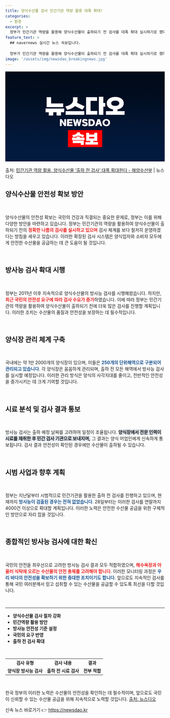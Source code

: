 ```yaml
---
title: 양식수산물 검사 민간기관 역량 활용 대폭 확대!
categories:
  - 환경
excerpt: >
  정부가 민간기관 역량을 활용해 양식수산물이 출하되기 전 검사를 대폭 확대 실시하기로 했다. 박성훈 해양수산부…
feature_text: >
  ## navernews 실시간 뉴스 속보입니다.

  정부가 민간기관 역량을 활용해 양식수산물이 출하되기 전 검사를 대폭 확대 실시하기로 했다. 박성훈 해양수산부…
image: '/assets/img/newsdao_breakingnews.jpg'
---
```


![뉴스다오 속보](/assets/img/newsdao_breakingnews.jpg)

<p>출처: <a href="https://newsdao.kr/1685" rel="dofollow">민간기관 역량 활용, 양식수산물 ‘출하 전 검사’ 대폭 확대한다 - 해양수산부</a> | 뉴스다오</p>

<h2 data-ke-size="size26">양식수산물 안전성 확보 방안</h2>
<p data-ke-size="size16">&nbsp;</p>

양식수산물의 안전성 확보는 국민의 건강과 직결되는 중요한 문제로, 정부는 이를 위해 다양한 방안을 마련하고 있습니다. 정부는 민간기관의 역량을 활용하여 양식수산물이 출하되기 전의 <b><span style="color: #ee2323;">정확한 나름의 검사를 실시하고 있으며</span></b> 검사 체계를 보다 철저히 운영하겠다는 방침을 세우고 있습니다. 이러한 확장된 검사 시스템은 양식업자와 소비자 모두에게 안전한 수산물을 공급하는 데 큰 도움이 될 것입니다.

<p data-ke-size="size16">&nbsp;</p>

<h2 data-ke-size="size26">방사능 검사 확대 시행</h2>
<p data-ke-size="size16">&nbsp;</p>

정부는 2011년 이후 지속적으로 양식수산물의 방사능 검사를 시행해왔습니다. 하지만, <b><span style="color: #ee2323;">최근 국민의 안전성 요구에 따라 검사 수요가 증가</span></b>하였습니다. 이에 따라 정부는 민간기관의 역량을 활용하여 양식수산물이 출하되기 전에 더욱 많은 검사를 진행할 계획입니다. 이러한 조치는 수산물의 품질과 안전성을 보장하는 데 필수적입니다.

<p data-ke-size="size16">&nbsp;</p>

<h2 data-ke-size="size26">양식장 관리 체계 구축</h2>
<p data-ke-size="size16">&nbsp;</p>

국내에는 약 1만 2000개의 양식장이 있으며, 이들은 <b><span style="color: #1a5490;">250개의 단위해역으로 구분되어 관리되고 있습니다</span></b>. 각 양식장은 꼼꼼하게 관리되며, 출하 전 모든 해역에서 방사능 검사를 실시할 예정입니다. 이러한 관리 방식은 양식의 사각지대를 줄이고, 전반적인 안전성을 증가시키는 데 크게 기여할 것입니다.

<p data-ke-size="size16">&nbsp;</p>

<h2 data-ke-size="size26">시료 분석 및 검사 결과 통보</h2>
<p data-ke-size="size16">&nbsp;</p>

방사능 검사는 출하 예정 날짜를 고려하여 일정이 조율됩니다. <b><span style="background-color: #21538527;">양식장에서 전문 인력이 시료를 채취한 후 민간 검사 기관으로 보내지며,</span></b> 그 결과는 양식 어업인에게 신속하게 통보됩니다. 검사 결과 안전성이 확인된 경우에만 수산물이 출하될 수 있습니다.

<p data-ke-size="size16">&nbsp;</p>

<h2 data-ke-size="size26">시범 사업과 향후 계획</h2>
<p data-ke-size="size16">&nbsp;</p>

정부는 지난달부터 시범적으로 민간기관을 활용한 출하 전 검사를 진행하고 있으며, 현재까지 <b><span style="color: #1a5490;">방사능이 검출된 경우는 전혀 없었습니다</span></b>. 28일부터는 이러한 검사를 연말까지 4000건 이상으로 확대할 계획입니다. 이러한 노력은 안전한 수산물 공급을 위한 구체적인 방안으로 자리 잡을 것입니다.

<p data-ke-size="size16">&nbsp;</p>

<h2 data-ke-size="size26">종합적인 방사능 검사에 대한 확신</h2>
<p data-ke-size="size16">&nbsp;</p>

국민의 안전을 최우선으로 고려한 방사능 검사 결과 모두 적합하였으며, <b><span style="color: #ee2323;">해수욕장과 아울러 식탁에 오르는 수산물의 안전 총체를 고려해야 합니다</span></b>. 이러한 모니터링 과정은 <b><span style="color: #1a5490;">우리 바다의 안전성을 확보하기 위한 중대한 조치이기도 합니다</span></b>. 앞으로도 지속적인 검사를 통해 국민 여러분께서 믿고 섭취할 수 있는 수산물을 공급할 수 있도록 최선을 다할 것입니다.

<p data-ke-size="size16">&nbsp;</p>

<hr>

<ul>
<li><b>양식수산물 검사 절차 강화</b></li>
<li><b>민간역량 활용 방안</b></li>
<li><b>방사능 안전성 기준 설정</b></li>
<li><b>국민의 요구 반영</b></li>
<li><b>출하 전 검사 확대</b></li>
</ul>

<p data-ke-size="size16">&nbsp;</p>

<table>
<tr>
<td style="text-align: center; height: 17px;"><b>검사 유형</b></td>
<td style="text-align: center; height: 17px;"><b>검사 내용</b></td>
<td style="text-align: center; height: 17px;"><b>결과</b></td>
</tr>
<tr>
<td style="text-align: center; height: 17px;"><b>양식장 방사능 검사</b></td>
<td style="text-align: center; height: 17px;"><b>출하 전 시료 검사</b></td>
<td style="text-align: center; height: 17px;"><b>전부 적합</b></td>
</tr>
</table>

<p data-ke-size="size16">&nbsp;</p>

한국 정부의 이러한 노력은 수산물의 안전성을 확인하는 데 필수적이며, 앞으로도 국민이 신뢰할 수 있는 수산물 공급을 위해 지속적으로 노력할 것입니다. <a href="https://newsdao.kr/1685">출처: 뉴스다오</a> 

신속 뉴스 바로가기 👉 <a href="https://newsdao.kr" rel="dofollow">https://newsdao.kr</a>



